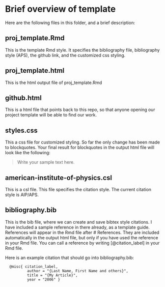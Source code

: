 # Brief overview of template

Here are the following files in this folder, and a brief description:

proj_template.Rmd
-----------------

This is the template Rmd style.
It specifies the bibliography file, bibliography style (APS), the github link, and the customized css styling.

proj_template.html
------------------

This is the html output file of proj_template.Rmd

github.html
-----------

This is a html file that points back to this repo, so that anyone opening our project template will be able to find our work.

styles.css
----------

This a css file for customized styling.
So far the only change has been made to blockquotes. Your final result for blockquotes in the output html file will look like the following:

<div class="quote-container">

> Write your sample text here.

</div>

american-institute-of-physics.csl
---------------------------------

This is a csl file. This file specifies the citation style. The current citation style is AIP/APS.

bibliography.bib
----------------

This is the bib file, where we can create and save bibtex style citations. I have included a sample reference in there already, as a template guide. References will appear in the Rmd file after # References. They are included automatically in the output html file, but only if you have used the reference in your Rmd file. You can call a reference by writing [@citation_label] in your Rmd file.

Here is an example citation that should go into bibliography.bib:

      @misc{ citation_label,
              author = "{Last Name, First Name and others}",
              title = "{My Article}",
              year = "2006" }
